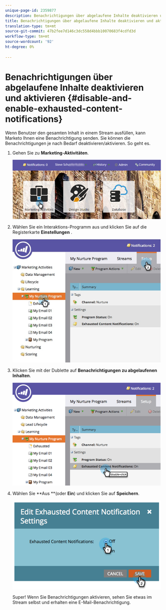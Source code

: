 ```yaml
---
unique-page-id: 2359877
description: Benachrichtigungen über abgelaufene Inhalte deaktivieren und aktivieren - Marketing-Dokumente - Produktdokumentation
title: Benachrichtigungen über abgelaufene Inhalte deaktivieren und aktivieren
translation-type: tm+mt
source-git-commit: 47b2fee7d146c3dc558d4bbb10070683f4cdfd3d
workflow-type: tm+mt
source-wordcount: '92'
ht-degree: 0%

---
```



# Benachrichtigungen über abgelaufene Inhalte deaktivieren und aktivieren {#disable-and-enable-exhausted-content-notifications}

Wenn Benutzer den gesamten Inhalt in einem Stream ausfüllen, kann Marketo Ihnen eine Benachrichtigung senden. Sie können die Benachrichtigungen je nach Bedarf deaktivieren/aktivieren. So geht es.

1. Gehen Sie zu **Marketing-Aktivitäten**.

   ![](assets/login-marketing-activities-1.png)

1. Wählen Sie ein Interaktions-Programm aus und klicken Sie auf die Registerkarte **Einstellungen** .

   ![](assets/setuptab.jpg)

1. Klicken Sie mit der Dublette auf **Benachrichtigungen zu abgelaufenen Inhalten**.

   ![](assets/image2014-9-15-17-3a28-3a11.png)

1. Wählen Sie **Aus **(oder **Ein**) und klicken Sie auf **Speichern**.

   ![](assets/image2014-9-15-17-3a28-3a15.png)

   Super! Wenn Sie Benachrichtigungen aktivieren, sehen Sie etwas im Stream selbst und erhalten eine E-Mail-Benachrichtigung.

